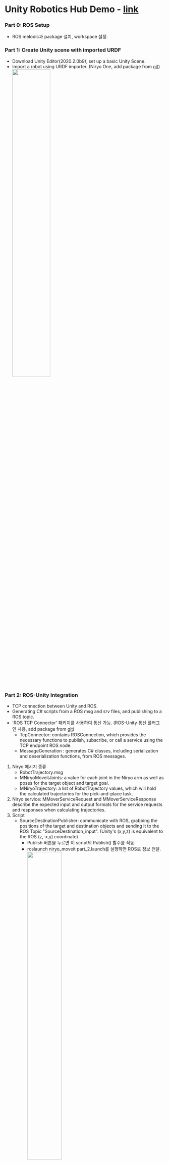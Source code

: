 # Unity Robotics Hub Demo - [link](https://github.com/Unity-Technologies/Unity-Robotics-Hub)

### Part 0: ROS Setup
- ROS melodic과 package 설치, workspace 설정.

### Part 1: Create Unity scene with imported URDF
- Download Unity Editor(2020.2.0b9), set up a basic Unity Scene.
- Import a robot using URDF importer. (Niryo One, add package from [git](https://github.com/Unity-Technologies/URDF-Importer.git?path=/com.unity.robotics.urdf-importer))  
<img src="https://user-images.githubusercontent.com/59794238/121474507-233d5e80-c9ff-11eb-90b5-4b6ed1710260.png" width="50%"></img>  


### Part 2: ROS-Unity Integration
- TCP connection between Unity and ROS.
- Generating C# scripts from a ROS msg and srv files, and publishing to a ROS topic.
- 'ROS TCP Connector' 패키지를 사용하여 통신 가능. (ROS-Unity 통신 플러그인 사용, add package from [git](https://github.com/Unity-Technologies/ROS-TCP-Connector.git?path=/com.unity.robotics.ros-tcp-connector))
	- TcpConnector: contains ROSConnection, which provides the necessary functions to publish, subscribe, or call a service using the TCP endpoint ROS node.
	- MessageGeneration : generates C# classes, including serialization and deserialization functions, from ROS messages.


1. Niryo 메시지 종류
	- RobotTrajectory.msg
	- MNiryoMoveitJoints: a value for each joint in the Niryo arm as well as poses for the target object and target goal. 
	- MNiryoTrajectory: a list of RobotTrajectory values, which will hold the calculated trajectories for the pick-and-place task.
2. Niryo service: MMoverServiceRequest and MMoverServiceResponse describe the expected input and output formats for the service requests and responses when calculating trajectories.
3. Script
	- SourceDestinationPublisher: communicate with ROS, grabbing the positions of the target and destination objects and sending it to the ROS Topic "SourceDestination_input". (Unity's (x,y,z) is equivalent to the ROS (z,-x,y) coordinate)
		- Publish 버튼을 누르면 이 script의 Publish() 함수를 작동. 
		- roslaunch niryo_moveit part_2.launch를 실행하면 ROS로 정보 전달.  
<img src="https://user-images.githubusercontent.com/59794238/121474642-4f58df80-c9ff-11eb-84e6-ee4c6f154bde.png" width="50%"></img>  

### Part 3: Pick-and-Place In Unity
<img src="https://github.com/Unity-Technologies/Unity-Robotics-Hub/blob/main/tutorials/pick_and_place/img/4_old_flow.png" width="50%"></img>  
- run a pick-and-place task with known poses using MoveIt.
- creating and invoking a motion planning service in ROS, moving a Unity Articulation Body based on a calculated trajectory, and controlling a gripping tool to successfully grasp and drop an object.
	- TrajectoryPlanner: Where all of the logic to invoke a motion planning service lives, as well as the logic to control the gripper end effector tool.
		- PublishJoints
			- pickPoseOffset: 물체와의 충돌을 방지하기 위해 물체보다 살짝 높게 경로를 설정한다. (position = (target.transform.position + pickPoseOffset).To<FLU>())
			- CurrentJointConfig()로 joint 위치 가져옴. 
			- TrajectoryResponse()로 경로 가져옴. 
				- ExecuteTrajectories(): iterates through the joints to assign a new xDrive.target value based on the ROS service response, until the goal trajectories have been reached. Based on the pose assignment, this function may call the OpenGripper or CloseGripper methods as is appropriate.
	- mover.py: holds the ROS-side logic for the MoverService. When the service is called, the function plan_pick_and_place() runs. This calls plan_trajectory on the current joint configurations (sent from Unity) to a destination pose (dependent on the phase of the pick-and-place task).


(작동 모습)  
<img src="https://user-images.githubusercontent.com/59794238/121475337-3bfa4400-ca00-11eb-884e-706897b1fd60.gif" width="50%"></img>  
	

  -------------------------------------------------
  
기타) Object Pose Estimation Demo - [link](https://github.com/Unity-Technologies/Robotics-Object-Pose-Estimation) (해보지는 않음)  
- Unity 환경 이미지 -> 집으려는 물체의 3D 위치를 예측. ([CNN 모델](https://github.com/Unity-Technologies/Robotics-Object-Pose-Estimation/tree/main/Model) 사용)
